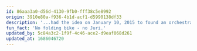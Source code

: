 ```yaml
---
id: 86aaa3a0-d56d-4130-9fb0-fff38c5e8992
origin: 3910e80a-f936-4b1d-acf1-d5990138df33
description: '...had the idea on January 10, 2015 to found an orchestra where a few things run differently. After it became clear to him in May of the same year that it should be called "Stegreif", the foundation stone was laid. For him, Stegreif means not only improvisation and playing by heart, but also a constant exploration of new forms of leadership. Being the artistic director, while playing the horn in an ensemble rather than conducting it, led him to the realization that collective, effective and empathetic partaking in a group holds unexpectedly great potential.'
fun_fact: 'No folding bike - no Juri.'
updated_by: 5c84a3c2-1f9f-4c46-ace2-d9eaf068d261
updated_at: 1686046720
---
```

